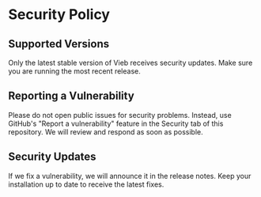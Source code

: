 # Security Policy

## Supported Versions

Only the latest stable version of Vieb receives security updates. Make sure you are running the most recent release.


## Reporting a Vulnerability

Please do not open public issues for security problems. Instead, use GitHub's "Report a vulnerability" feature in the Security tab of this repository. We will review and respond as soon as possible.

## Security Updates

If we fix a vulnerability, we will announce it in the release notes. Keep your installation up to date to receive the latest fixes.

